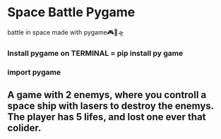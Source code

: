 # Space Battle Pygame
 battle in space made with pygame🎮🚀🛸 
### Install pygame on TERMINAL = pip install py game
### import pygame

## A game with 2 enemys, where you controll a space ship with lasers to destroy the enemys. The player has 5 lifes, and lost one ever that colider. 

